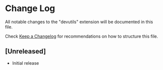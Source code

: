 # Change Log

All notable changes to the "devutils" extension will be documented in this file.

Check [Keep a Changelog](http://keepachangelog.com/) for recommendations on how to structure this file.

## [Unreleased]

- Initial release